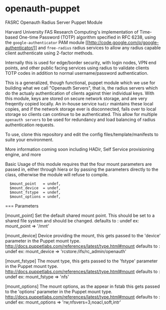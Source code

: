 openauth-puppet
===============

FASRC Openauth Radius Server Puppet Module

Harvard University FAS Research Computing's implementation of Time-based One-time Password (TOTP) algorithm specified in RFC 6238, using the `google-authenticator` PAM module [[http://code.google.com/p/google-authenticator/]] and `free-radius` radius services to allow any radius capable client authenticate using 2-factor methods.

Internally this is used for edge/border security, with login nodes, VPN end points, and other public facing services using radius to validate clients TOTP codes in addition to normal username/password authentication. 

This is a generalized, though functional, puppet module which we use for building what we call "Openauth Servers", that is, the radius servers which do the actualy authentication of clients against thier individual keys. With this module, keys are stored on secure network storage, and are very freqently copied locally. An in-house service `hadir` maintains these local copies, and if the network storage ever is disconnected, fails over to local storage so clients can continue to be authenticated. This allow for multiple `openauth servers` to be used for redundancy and load balancing of radius authentication requests. 

To use, clone this repository and edit the config files/template/manifests to suite your environment. 

More information coming soon including HADir, Self Service provisioning engine, and more

Basic Usage of this module requires that the four mount parameters are passed in, either through hiera
or by passing the parameters directly to the class, otherwise the module will refuse to compile. 

```Puppet
  $mount_point   = undef,
  $mount_device  = undef,
  $mount_fstype  = undef,
  $mount_options = undef,

```


=== Parameters

[mount_point]
  Set the default shared mount point. This should be set
  to a shared file system and should be changed.
  defaults to : undef
  ex:
  mount_point => '/mnt'

[mount_device]
  Device providing the mount, this gets passed to the
  'device' parameter in the Puppet mount type.
  http://docs.puppetlabs.com/references/latest/type.html#mount
  defaults to : undef
  ex:
  mount_device => 'rcstore:/ifs/rc_admin/openauth'

[mount_fstype]
  The mount type, this gets passed to the
  'fstype' parameter in the Puppet mount type.
  http://docs.puppetlabs.com/references/latest/type.html#mount
  defaults to : undef
  ex:
  mount_fstype => 'nfs'

[mount_options]
  The mount options, as the appear in fstab
  this gets passed to the 'options' parameter in the Puppet mount type.
  http://docs.puppetlabs.com/references/latest/type.html#mount
  defaults to : undef
  ex:
  mount_options => 'rw,nfsvers=3,noacl,soft,intr'

